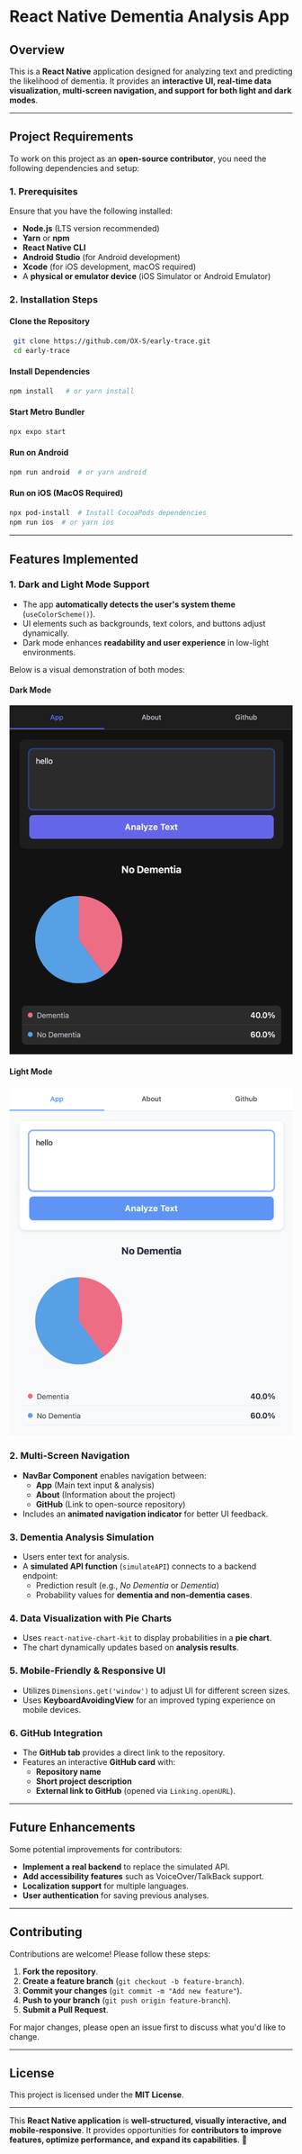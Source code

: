 # React Native Dementia Analysis App

## Overview

This is a **React Native** application designed for analyzing text and predicting the likelihood of dementia. It provides an **interactive UI, real-time data visualization, multi-screen navigation, and support for both light and dark modes**.

---

## **Project Requirements**

To work on this project as an **open-source contributor**, you need the following dependencies and setup:

### **1. Prerequisites**

Ensure that you have the following installed:

- **Node.js** (LTS version recommended)
- **Yarn** or **npm**
- **React Native CLI**
- **Android Studio** (for Android development)
- **Xcode** (for iOS development, macOS required)
- A **physical or emulator device** (iOS Simulator or Android Emulator)

### **2. Installation Steps**

#### **Clone the Repository**

```sh
 git clone https://github.com/OX-S/early-trace.git
 cd early-trace
```

#### **Install Dependencies**

```sh
npm install   # or yarn install
```

#### **Start Metro Bundler**

```sh
npx expo start
```

#### **Run on Android**

```sh
npm run android  # or yarn android
```

#### **Run on iOS** (MacOS Required)

```sh
npx pod-install  # Install CocoaPods dependencies
npm run ios  # or yarn ios
```

---

## **Features Implemented**

### **1. Dark and Light Mode Support**

- The app **automatically detects the user's system theme** (`useColorScheme()`).
- UI elements such as backgrounds, text colors, and buttons adjust dynamically.
- Dark mode enhances **readability and user experience** in low-light environments.

Below is a visual demonstration of both modes:

#### **Dark Mode**
![Dark Mode](./dark.png)

#### **Light Mode**
![Light Mode](./light.png)

### **2. Multi-Screen Navigation**

- **NavBar Component** enables navigation between:
  - **App** (Main text input & analysis)
  - **About** (Information about the project)
  - **GitHub** (Link to open-source repository)
- Includes an **animated navigation indicator** for better UI feedback.

### **3. Dementia Analysis Simulation**

- Users enter text for analysis.
- A **simulated API function** (`simulateAPI`) connects to a backend endpoint:
  - Prediction result (e.g., *No Dementia* or *Dementia*)
  - Probability values for **dementia and non-dementia cases**.

### **4. Data Visualization with Pie Charts**

- Uses `react-native-chart-kit` to display probabilities in a **pie chart**.
- The chart dynamically updates based on **analysis results**.

### **5. Mobile-Friendly & Responsive UI**

- Utilizes `Dimensions.get('window')` to adjust UI for different screen sizes.
- Uses **KeyboardAvoidingView** for an improved typing experience on mobile devices.

### **6. GitHub Integration**

- The **GitHub tab** provides a direct link to the repository.
- Features an interactive **GitHub card** with:
  - **Repository name**
  - **Short project description**
  - **External link to GitHub** (opened via `Linking.openURL`).

---

## **Future Enhancements**

Some potential improvements for contributors:

- **Implement a real backend** to replace the simulated API.
- **Add accessibility features** such as VoiceOver/TalkBack support.
- **Localization support** for multiple languages.
- **User authentication** for saving previous analyses.

---

## **Contributing**

Contributions are welcome! Please follow these steps:

1. **Fork the repository**.
2. **Create a feature branch** (`git checkout -b feature-branch`).
3. **Commit your changes** (`git commit -m "Add new feature"`).
4. **Push to your branch** (`git push origin feature-branch`).
5. **Submit a Pull Request**.

For major changes, please open an issue first to discuss what you'd like to change.

---

## **License**

This project is licensed under the **MIT License**.

---

This **React Native application** is **well-structured, visually interactive, and mobile-responsive**. It provides opportunities for **contributors to improve features, optimize performance, and expand its capabilities**. 🚀


